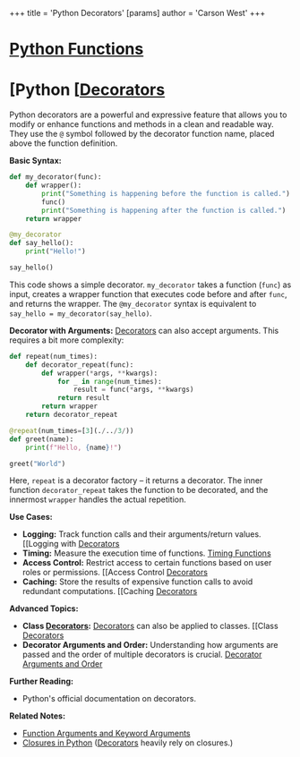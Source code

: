 +++
 title = 'Python Decorators'
[params]
	author = 'Carson West'
+++
# [Python Functions](./../python-functions/)
# [Python [[Decorators](./../python-[[decorators/) 
Python decorators are a powerful and expressive feature that allows you to modify or enhance functions and methods in a clean and readable way.  They use the `@` symbol followed by the decorator function name, placed above the function definition.

**Basic Syntax:**

```python
def my_decorator(func):
    def wrapper():
        print("Something is happening before the function is called.")
        func()
        print("Something is happening after the function is called.")
    return wrapper

@my_decorator
def say_hello():
    print("Hello!")

say_hello()
```

This code shows a simple decorator. `my_decorator` takes a function (`func`) as input, creates a wrapper function that executes code before and after `func`, and returns the wrapper. The `@my_decorator` syntax is equivalent to `say_hello = my_decorator(say_hello)`.


**Decorator with Arguments:**
 [Decorators](./../decorators/) can also accept arguments.  This requires a bit more complexity:

```python
def repeat(num_times):
    def decorator_repeat(func):
        def wrapper(*args, **kwargs):
            for _ in range(num_times):
                result = func(*args, **kwargs)
            return result
        return wrapper
    return decorator_repeat

@repeat(num_times=[3](./../3/))
def greet(name):
    print(f"Hello, {name}!")

greet("World")
```

Here, `repeat` is a decorator factory – it returns a decorator.  The inner function `decorator_repeat` takes the function to be decorated, and the innermost `wrapper` handles the actual repetition.


**Use Cases:**

* **Logging:**  Track function calls and their arguments/return values. [[Logging with [Decorators](./../decorators/)
* **Timing:** Measure the execution time of functions. [Timing Functions](./../timing-functions/)
* **Access Control:** Restrict access to certain functions based on user roles or permissions. [[Access Control [Decorators](./../decorators/)
* **Caching:** Store the results of expensive function calls to avoid redundant computations. [[Caching [Decorators](./../decorators/)


**Advanced Topics:**

* **Class [Decorators](./../decorators/):** [Decorators](./../decorators/) can also be applied to classes. [[Class [Decorators](./../decorators/)
* **Decorator Arguments and Order:** Understanding how arguments are passed and the order of multiple decorators is crucial. [Decorator Arguments and Order](./../decorator-arguments-and-order/)

**Further Reading:**

* Python's official documentation on decorators.


**Related Notes:**

* [Function Arguments and Keyword Arguments](./../function-arguments-and-keyword-arguments/)
* [Closures in Python](./../closures-in-python/)  ([Decorators](./../decorators/) heavily rely on closures.)
